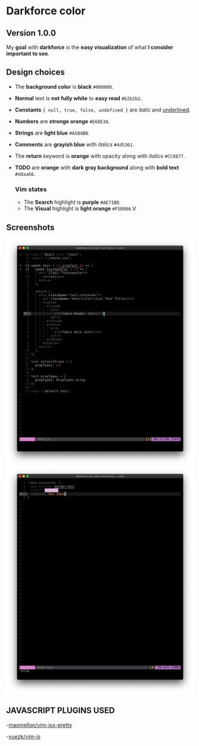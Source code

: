 # Darkforce color

## Version 1.0.0

My **goal** with **darkforce** is the **easy visualization** of what **I consider important to see**.

## Design choices

- The **background color** is **black** `#000000`.

- **Normal** text is **not fully white** to **easy read** `#b2b2b2`.

- **Constants** `{ null, true, false, undefined }` are *italic* and <u>underlined</u>.

- **Numbers** are **stronge orange** `#E68E3A`.

- **Strings** are **light blue** `#A5B4BB`.

- **Comments** are **grayish blue** with *italics* `#4d5361`.

- The **return** keyword is **orange** with opacity along with *italics* `#CC8877`.

- **TODO** are  **orange** with **dark gray background**  along with **bold text** `#ddaa66`.

  

  ### Vim states

  - The **Search** highlight is **purple** `#AE71BD`. 
  - The **Visual** highlight is **light orange** `#F5B986`.V

## Screenshots

![javascript](./screenshots/js.png)
![css](./screenshots/scss.png)

## JAVASCRIPT PLUGINS USED

-[maxmellon/vim-jsx-pretty](https://github.com/MaxMEllon/vim-jsx-pretty)

-[yuezk/vim-js](https://github.com/yuezk/vim-js)

